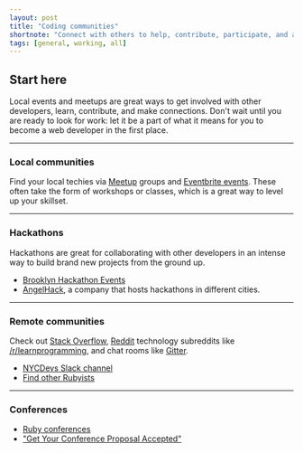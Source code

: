 ```yaml
---
layout: post
title: "Coding communities"
shortnote: "Connect with others to help, contribute, participate, and ask questions."
tags: [general, working, all]
---
```

## Start here
Local events and meetups are great ways to get involved with other developers, learn, contribute, and make connections. Don't wait until you are ready to look for work: let it be a part of what it means for you to become a web developer in the first place.

<hr>

### Local communities
Find your local techies via [Meetup](meetup.com) groups and [Eventbrite events](eventbrite.com). These often take the form of workshops or classes, which is a great way to level up your skillset.

<hr>

### Hackathons
Hackathons are great for collaborating with other developers in an intense way to build brand new projects from the ground up.

* [Brooklyn Hackathon Events](https://www.eventbrite.com/d/ny--brooklyn/hackathon/?crt=regular&slat=40.5926724&slng=-73.9888682&sort=best&view=list)
* [AngelHack](http://angelhack.com/), a company that hosts hackathons in different cities.

<hr>

### Remote communities
Check out [Stack Overflow](stackoverflow.com), [Reddit](reddit.com) technology subreddits like [/r/learnprogramming](https://www.reddit.com/r/learnprogramming/), and chat rooms like [Gitter](https://gitter.im/).

* [NYCDevs Slack channel](https://nycdevs.slack.com/messages/general/)
* [Find other Rubyists](https://www.reddit.com/r/ruby/comments/4jktya/where_do_rubyists_hang_out_online_these_days/)

<hr>

### Conferences
* [Ruby conferences](http://rubyconferences.org/)
* ["Get Your Conference Proposal Accepted"](http://schneems.com/blogs/2016-04-07-conference-proposal/?utm_source=rubyweekly&utm_medium=email)
